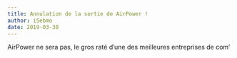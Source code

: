 ```yaml
---
title: Annulation de la sortie de AirPower !
author: iSebmo
date: 2019-03-30
---
```

AirPower ne sera pas, le gros raté d’une des meilleures entreprises de com’

